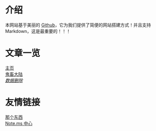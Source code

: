 # 介绍

本网站基于美丽的 [Github](github.com)，它为我们提供了简便的网站搭建方式！并且支持 Markdown，这是最重要的！！！

# 文章一览

[主页](/index.md)<br>
[鬼畜大陆](/articles/gcdl.md)<br>
*[数据删除](/articles/whc.md)<br>*

# 友情链接

[那个东西](https://www.gdfzoj.com:23380)<br>
[Note.ms 中心](https://note.ms/oniway)<br>